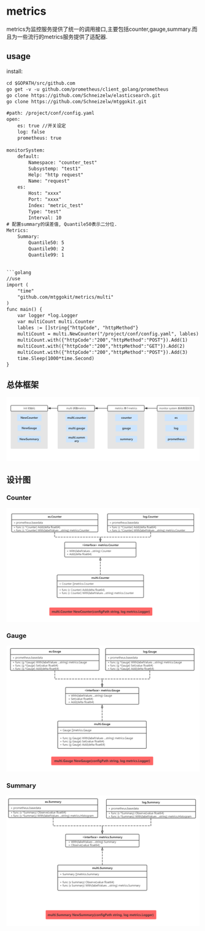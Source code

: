 # metrics

metrics为监控服务提供了统一的调用接口,主要包括counter,gauge,summary.而且为一些流行的metrics服务提供了适配器.

## usage

install:
```
cd $GOPATH/src/github.com
go get -v -u github.com/prometheus/client_golang/prometheus
go clone https://github.com/Schneizelw/elasticsearch.git 
go clone https://github.com/Schneizelw/mtggokit.git
```


```golang 
#path: /project/conf/config.yaml
open:
    es: true //开关设定
    log: false
    prometheus: true

monitorSystem:
    default:
        Namespace: "counter_test"
        Subsystemp: "test1"
        Help: "http request"
        Name: "request"
    es:
        Host: "xxxx"
        Port: "xxxx"
        Index: "metric_test"
        Type: "test"
        Interval: 10
# 配置summary的误差值, Quantile50表示二分位.
Metrics:
    Summary:
        Quantile50: 5
        Quantile90: 2
        Quantile99: 1

```

```

```golang 
//use
import (
    "time"
    "github.com/mtggokit/metrics/multi"
)
func main() {
    var logger *log.Logger
    var multiCount multi.Counter
    lables := []string{"httpCode", "httpMethod"}
    multiCount = multi.NewCounter("/project/conf/config.yaml", lables)
    multiCount.with({"httpCode":"200","httpMethod":"POST"}).Add(1)
    multiCount.with({"httpCode":"200","httpMethod":"GET"}).Add(2)
    multiCount.with({"httpCode":"200","httpMethod":"POST"}).Add(3)
    time.Sleep(1000*time.Second)
}
```

## 总体框架

![counter](../img/总体框架.png)

## 设计图

### Counter
![counter](../img/Counter.png)
### Gauge
![gauge](../img/Gauge.png)
### Summary
![summary](../img/Summary.png)


